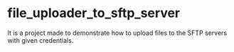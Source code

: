 # file_uploader_to_sftp_server
It is a project made to demonstrate how to upload files to the SFTP servers with given credentials.

